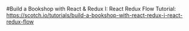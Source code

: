 #Build a Bookshop with React & Redux I: React Redux Flow
Tutorial: https://scotch.io/tutorials/build-a-bookshop-with-react-redux-i-react-redux-flow

